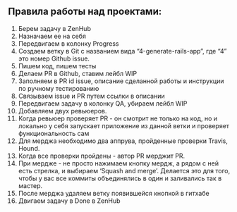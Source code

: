 ## Правила работы над проектaми:

1. Берем задачу в ZenHub
2. Назначаем ее на себя
3. Передвигаем в колонку Progress
4. Создаем ветку в Git с названием вида “4-generate-rails-app”, где “4” это номер Github issue.
5. Пишем код, пишем тесты
6. Делаем PR в Github, ставим лейбл WIP
7. Заполняем в PR id issue, описание сделанной работы и инструкции по ручному тестированию
8. Связываем issue и PR путем ссылки в описании
9. Передвигаем задачу в колонку QA, убираем лейбл WIP
10. Добавляем двух ревьюеров.
11. Когда ревьюер проверяет PR - он смотрит не только на код, но и локально у себя запускает приложение из данной ветки и проверяет функциональность сам
12. Для мерджа необходимо два аппрува, пройденные проверки Travis, Hound.
13. Когда все проверки пройдены - автор PR мерджит PR.
14. При мердже - не просто нажимаем кнопку мердж, а рядом с ней есть стрелка, и выбираем ‘Squash and merge’. Делается это для того, чтобы у вас все коммиты объединялись в один и заливались так в мастер.
15. После мерджа удаляем ветку появившейся кнопкой в гитхабе
16. Двигаем задачу в Done в ZenHub
